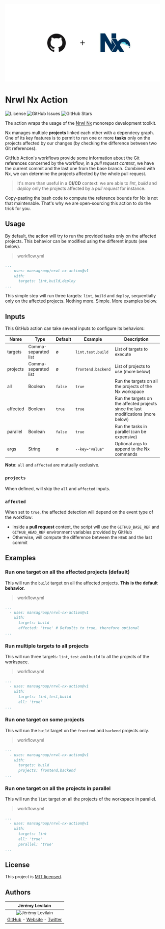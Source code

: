 ![Banner](.github/assets/banner.png)

# Nrwl Nx Action


![License](https://img.shields.io/github/license/MansaGroup/nrwl-nx-action) ![GitHub Issues](https://img.shields.io/github/issues/mansagroup/nrwl-nx-action) ![GitHub Stars](https://img.shields.io/github/stars/MansaGroup/nrwl-nx-action)


The action wraps the usage of the [Nrwl Nx](https://nx.dev/) monorepo development toolkit.

Nx manages multiple **projects** linked each other with a dependecy graph. One of its key
features is to permit to run one or more **tasks** only on the projects affected by our
changes (by checking the difference between two Git references).

GitHub Action's workflows provide some information about the Git references concerned
by the workflow, in a *pull request context*, we have the current commit and the last
one from the base branch. Combined with Nx, we can determine the projects affected
by the whole pull request.

> It's more than useful in a **CI/CD** context: we are able to *lint*, *build* and *deploy*
> only the projects affected by a *pull request* for instance.

Copy-pasting the bash code to compute the reference bounds for Nx is not that
maintenable. That's why we are open-sourcing this action to do the trick for you.


## Usage


By default, the action will try to run the provided tasks only on the affected projects.
This behavior can be modified using the different inputs (see below).

> workflow.yml
```yaml
...
  - uses: mansagroup/nrwl-nx-action@v1
    with:
      targets: lint,build,deploy
...
```

This simple step will run three targets: `lint`, `build` and `deploy`, sequentially
only on the affected projects. Nothing more. Simple. More examples below.


## Inputs


This GitHub action can take several inputs to configure its behaviors:

|Name|Type|Default|Example|Description|
|---|---|---|---|---|
|targets|Comma-separated list|ø|`lint,test,build`|List of targets to execute|
|projects|Comma-separated list|ø|`frontend,backend`|List of projects to use (more below)|
|all|Boolean|`false`|`true`|Run the targets on all the projects of the Nx workspace|
|affected|Boolean|`true`|`true`|Run the targets on the affected projects since the last modifications (more below)|
|parallel|Boolean|`false`|`true`|Run the tasks in parallel (can be expensive)|
|args|String|ø|`--key="value"`|Optional args to append to the Nx commands|

**Note:** `all` and `affected` are mutually exclusive.


### `projects`


When defined, will skip the `all` and `affected` inputs.


### `affected`


When set to `true`, the affected detection will depend on the event type
of the workflow:

- Inside a **pull request** context, the script will use the
  `GITHUB_BASE_REF` and `GITHUB_HEAD_REF` environment variables provided
  by GitHub
- Otherwise, will compute the difference between the `HEAD` and the last
  commit


## Examples


### Run one target on all the affected projects (default)


This will run the `build` target on all the affected projects.
**This is the default behavior.**

> workflow.yml
```yaml
...
  - uses: mansagroup/nrwl-nx-action@v1
    with:
      targets: build
      affected: 'true' # Defaults to true, therefore optional
...
```


### Run multiple targets to all projects


This will run three targets: `lint`, `test` and `build` to all the
projects of the workspace.

> workflow.yml
```yaml
...
  - uses: mansagroup/nrwl-nx-action@v1
    with:
      targets: lint,test,build
      all: 'true'
...
```


### Run one target on some projects


This will run the `build` target on the `frontend` and `backend` projects
only.

> workflow.yml
```yaml
...
  - uses: mansagroup/nrwl-nx-action@v1
    with:
      targets: build
      projects: frontend,backend
...
```


### Run one target on all the projects in parallel


This will run the `lint` target on all the projects of the workspace
in parallel.

> workflow.yml
```yaml
...
  - uses: mansagroup/nrwl-nx-action@v1
    with:
      targets: lint
      all: 'true'
      parallel: 'true'
...
```


## License

This project is [MIT licensed](LICENSE.txt).

## Authors

| Jérémy Levilain |
| :-: |
| ![Jérémy Levilain](https://avatars2.githubusercontent.com/u/6763873?s=100&u=556a37811b42f5528fba0b224e321269c0d77c92&v=4) |
| [GitHub](https://github.com/iamblueslime) - [Website](https://jeremylvln.fr) - [Twitter](https://twitter.com/iamblueslime) |
